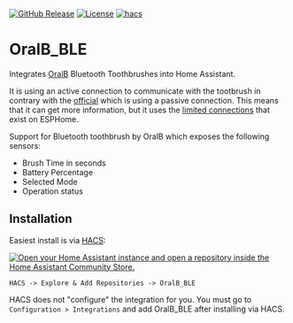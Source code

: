 
[![GitHub Release](https://img.shields.io/github/release/bkbilly/oralb_ble.svg?style=flat-square)](https://github.com/bkbilly/oralb_ble/releases)
[![License](https://img.shields.io/github/license/bkbilly/oralb_ble.svg?style=flat-square)](LICENSE)
[![hacs](https://img.shields.io/badge/HACS-default-orange.svg?style=flat-square)](https://hacs.xyz)


# OralB_BLE
Integrates [OralB](https://oralb.com/en-us/products/shop-all/) Bluetooth Toothbrushes into Home Assistant.

It is using an active connection to communicate with the tootbrush in contrary with the [official](https://www.home-assistant.io/integrations/oralb/) which is using a passive connection. This means that it can get more information, but it uses the [limited connections](https://esphome.io/components/bluetooth_proxy.html) that exist on ESPHome.

Support for Bluetooth toothbrush by OralB which exposes the following sensors:
 - Brush Time in seconds
 - Battery Percentage
 - Selected Mode
 - Operation status

## Installation

Easiest install is via [HACS](https://hacs.xyz/):

[![Open your Home Assistant instance and open a repository inside the Home Assistant Community Store.](https://my.home-assistant.io/badges/hacs_repository.svg)](https://my.home-assistant.io/redirect/hacs_repository/?owner=bkbilly&repository=oralb_ble&category=integration)

`HACS -> Explore & Add Repositories -> OralB_BLE`

HACS does not "configure" the integration for you. You must go to `Configuration > Integrations` and add OralB_BLE after installing via HACS.
